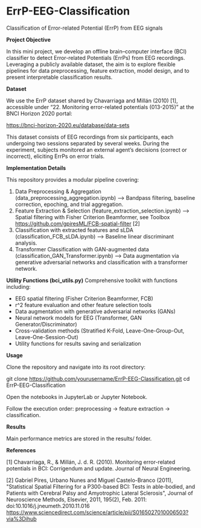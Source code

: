 # ErrP-EEG-Classification
Classification of Error-related Potential (ErrP) from EEG signals

**Project Objective**

In this mini project, we develop an offline brain–computer interface (BCI) classifier to detect Error-related Potentials (ErrPs) from EEG recordings. Leveraging a publicly available dataset, the aim is to explore flexible pipelines for data preprocessing, feature extraction, model design, and to present interpretable classification results.

**Dataset**

We use the ErrP dataset shared by Chavarriaga and Millán (2010) [1], accessible under “22. Monitoring error-related potentials (013-2015)” at the BNCI Horizon 2020 portal:

https://bnci-horizon-2020.eu/database/data-sets

This dataset consists of EEG recordings from six participants, each undergoing two sessions separated by several weeks. During the experiment, subjects monitored an external agent’s decisions (correct or incorrect), eliciting ErrPs on error trials. 

**Implementation Details**

This repository provides a modular pipeline covering:

1. Data Preprocessing & Aggregation (data_preprocessing_aggregation.ipynb) --> Bandpass filtering, baseline correction, epoching, and trial aggregation.
2. Feature Extraction & Selection (feature_extraction_selection.ipynb) --> Spatial filtering with Fisher Criterion Beamformer, see Toolbox https://github.com/gpiresML/FCB-spatial-filter [2]
3. Classification with extracted features and sLDA (classification_FCB_sLDA.ipynb) --> Baseline linear discriminant analysis.
4. Transformer Classification with GAN-augmented data (classification_GAN_Transformer.ipynb) --> Data augmentation via generative adversarial networks and classification with a transformer network.

**Utility Functions (bci_utils.py)**
Comprehensive toolkit with functions including:

- EEG spatial filtering (Fisher Criterion Beamformer, FCB)
- r^2 feature evaluation and other feature selection tools
- Data augmentation with generative adversarial networks (GANs)
- Neural network models for EEG (Transformer, GAN Generator/Discriminator)
- Cross-validation methods (Stratified K-Fold, Leave-One-Group-Out, Leave-One-Session-Out)
- Utility functions for results saving and serialization

**Usage**

Clone the repository and navigate into its root directory:

git clone https://github.com/yourusername/ErrP-EEG-Classification.git
cd ErrP-EEG-Classification

Open the notebooks in JupyterLab or Jupyter Notebook.

Follow the execution order: preprocessing → feature extraction → classification.

**Results**

Main performance metrics are stored in the results/ folder. 

**References**

[1] Chavarriaga, R., & Millán, J. d. R. (2010). Monitoring error-related potentials in BCI: Corrigendum and update. Journal of Neural Engineering.

[2] Gabriel Pires, Urbano Nunes and Miguel Castelo-Branco (2011), "Statistical Spatial Filtering for a P300-based BCI: Tests in able-bodied, and Patients with Cerebral Palsy and Amyotrophic Lateral Sclerosis", Journal of Neuroscience Methods, Elsevier, 2011, 195(2), Feb. 2011: doi:10.1016/j.jneumeth.2010.11.016 https://www.sciencedirect.com/science/article/pii/S0165027010006503?via%3Dihub
